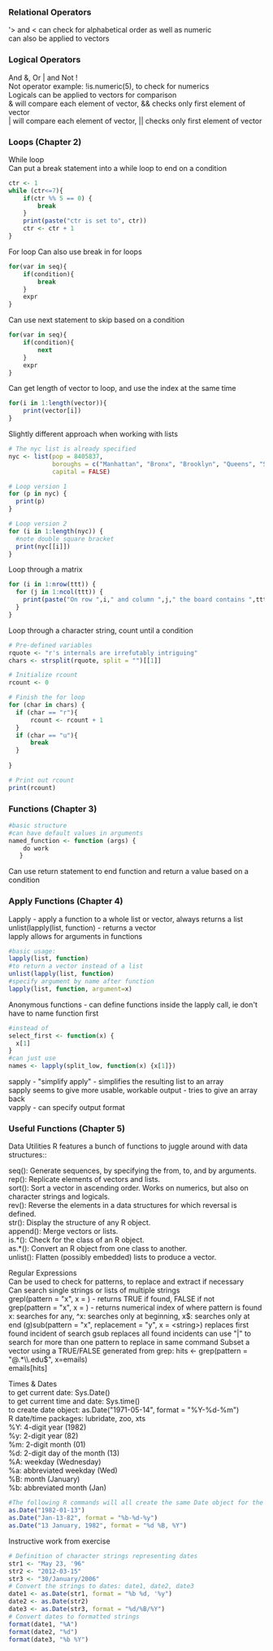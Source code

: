 ### Relational Operators  
'> and < can check for alphabetical order as well as numeric  
    can also be applied to vectors


### Logical Operators  
And &, Or | and Not !  
Not operator example: !is.numeric(5), to check for numerics  
Logicals can be applied to vectors for comparison  
& will compare each element of vector, && checks only first element of vector  
| will compare each element of vector, || checks only first element of vector  

### Loops (Chapter 2)  
While loop  
Can put a break statement into a while loop to end on a condition  
```R
ctr <- 1
while (ctr<=7){
    if(ctr %% 5 == 0) {
        break
    }
    print(paste("ctr is set to", ctr))
    ctr <- ctr + 1
}
```
  
For loop 
Can also use break in for loops
```R
for(var in seq){
    if(condition){
        break
    }
    expr
}
```
Can use next statement to skip based on a condition
```R
for(var in seq){
    if(condition){
        next
    }
    expr
}
```
Can get length of vector to loop, and use the index at the same time
```R
for(i in 1:length(vector)){
    print(vector[i])
}
```
Slightly different approach when working with lists
```R
# The nyc list is already specified
nyc <- list(pop = 8405837, 
            boroughs = c("Manhattan", "Bronx", "Brooklyn", "Queens", "Staten Island"), 
            capital = FALSE)

# Loop version 1
for (p in nyc) {
  print(p)
}

# Loop version 2
for (i in 1:length(nyc)) {
  #note double square bracket
  print(nyc[[i]])
}
``` 
Loop through a matrix  
```R
for (i in 1:nrow(ttt)) {
  for (j in 1:ncol(ttt)) {
    print(paste("On row ",i," and column ",j," the board contains ",ttt[i,j]))
  }
}
```
Loop through a character string, count until a condition  
```R
# Pre-defined variables
rquote <- "r's internals are irrefutably intriguing"
chars <- strsplit(rquote, split = "")[[1]]

# Initialize rcount
rcount <- 0

# Finish the for loop
for (char in chars) {
  if (char == "r"){
      rcount <- rcount + 1
  }
  if (char == "u"){
      break
  }
  
}

# Print out rcount
print(rcount)
```

### Functions (Chapter 3)  
```R
#basic structure
#can have default values in arguments
named_function <- function (args) {
    do work
   }
```
Can use return statement to end function and return a value based on a condition  

### Apply Functions (Chapter 4)  
Lapply - apply a function to a whole list or vector, always returns a list  
unlist(lapply(list, function) - returns a vector  
lapply allows for arguments in functions  
```R
#basic usage: 
lapply(list, function)  
#to return a vector instead of a list
unlist(lapply(list, function)
#specify argument by name after function
lapply(list, function, argument=x) 
```
Anonymous functions - can define functions inside the lapply call, ie don't have to name function first
```R
#instead of
select_first <- function(x) {
  x[1]
}
#can just use
names <- lapply(split_low, function(x) {x[1]})

```
sapply - "simplify apply"  - simplifies the resulting list to an array  
sapply seems to give more usable, workable output - tries to give an array back  
vapply - can specify output format  

### Useful Functions (Chapter 5)  
Data Utilities
R features a bunch of functions to juggle around with data structures::   

seq(): Generate sequences, by specifying the from, to, and by arguments.  
rep(): Replicate elements of vectors and lists.  
sort(): Sort a vector in ascending order. Works on numerics, but also on character strings and logicals.  
rev(): Reverse the elements in a data structures for which reversal is defined.  
str(): Display the structure of any R object.  
append(): Merge vectors or lists.  
is.\*(): Check for the class of an R object.  
as.\*(): Convert an R object from one class to another.  
unlist(): Flatten (possibly embedded) lists to produce a vector.  

Regular Expressions  
Can be used to check for patterns, to replace and extract if necessary  
Can search single strings or lists of multiple strings  
grepl(pattern = "x", x = <string>)  - returns TRUE if found, FALSE if not  
grep(pattern = "x", x = <string>)  - returns numerical index of where pattern is found   
        x: searches for any, ^x: searches only at beginning, x$: searches only at end  
 (g)sub(pattern = "x", replacement = "y", x = <string>)  
     replaces first found incident of search  
    gsub replaces all found incidents  
    can use "|" to search for more than one pattern to replace in same command  
Subset a vector using a TRUE/FALSE generated from grep:  
    hits <- grep(pattern = "@.*\\.edu$", x=emails)   
     emails[hits]  
  
Times & Dates  
to get current date: Sys.Date()  
to get current time and date: Sys.time()  
to create date object: as.Date("1971-05-14", format = "%Y-%d-%m")  
R date/time packages: lubridate, zoo, xts  
%Y: 4-digit year (1982)  
%y: 2-digit year (82)  
%m: 2-digit month (01)  
%d: 2-digit day of the month (13)  
%A: weekday (Wednesday)  
%a: abbreviated weekday (Wed)  
%B: month (January)  
%b: abbreviated month (Jan)  
```R
#The following R commands will all create the same Date object for the 13th day in January of 1982:
as.Date("1982-01-13")
as.Date("Jan-13-82", format = "%b-%d-%y")
as.Date("13 January, 1982", format = "%d %B, %Y")
```  
Instructive work from exercise
```R
# Definition of character strings representing dates
str1 <- "May 23, '96"
str2 <- "2012-03-15"
str3 <- "30/January/2006"
# Convert the strings to dates: date1, date2, date3
date1 <- as.Date(str1, format = "%b %d, '%y")
date2 <- as.Date(str2)
date3 <- as.Date(str3, format = "%d/%B/%Y")
# Convert dates to formatted strings
format(date1, "%A")
format(date2, "%d")
format(date3, "%b %Y")
```    

